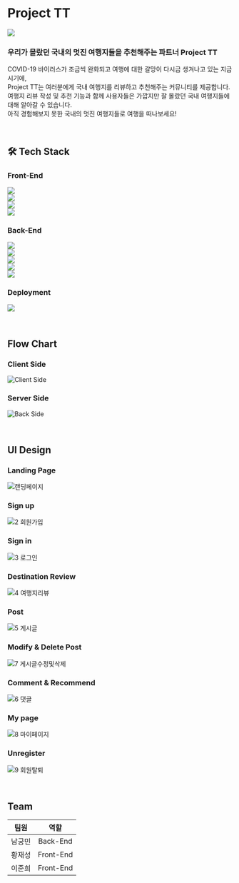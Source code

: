# Project TT

![](https://user-images.githubusercontent.com/69352020/136123160-3504155e-9fb3-46ea-b26b-17f7f80ce5da.jpg)

### **우리가 몰랐던 국내의 멋진 여행지들을 추천해주는 파트너 Project TT**
COVID-19 바이러스가 조금씩 완화되고 여행에 대한 갈망이 다시금 생겨나고 있는 지금 시기에,  
Project TT는 여러분에게 국내 여행지를 리뷰하고 추천해주는 커뮤니티를 제공합니다.  
여행지 리뷰 작성 및 추천 기능과 함께 사용자들은 가깝지만 잘 몰랐던 국내 여행지들에 대해 알아갈 수 있습니다.  
아직 경험해보지 못한 국내의 멋진 여행지들로 여행을 떠나보세요!

<br>

## 🛠 Tech Stack

### Front-End

![](https://img.shields.io/badge/FRONT-Node.js-339933?style=for-the-badge&logo=node.js)  
![](https://img.shields.io/badge/FRONT-REACT-9cf?style=for-the-badge&logo=react)  
![](https://img.shields.io/badge/FRONT-REACT_Router-9cf?style=for-the-badge&logo=react)  
![](https://img.shields.io/badge/FRONT-AXIOS-b31b1b?style=for-the-badge&logo=axios)

### Back-End

![](https://img.shields.io/badge/BACK-JAVA-007396?style=for-the-badge&logo=java)  
![](https://img.shields.io/badge/BACK-Spring_BOOT-6db33f?style=for-the-badge&logo=springboot)  
![](https://img.shields.io/badge/BACK-Spring_Security-6db33f?style=for-the-badge&logo=springsecurity)  
![](https://img.shields.io/badge/BACK-JPA-4682b4?style=for-the-badge&logo=jpa)  
![](https://img.shields.io/badge/BACK-JWT-000000?style=for-the-badge&logo=json-web-tokens)

### Deployment

![](https://img.shields.io/badge/DEPLOY-AMAZON_AWS-232F3E?style=for-the-badge&logo=amazon-aws)

<br>

## Flow Chart

### Client Side
![Client Side](https://user-images.githubusercontent.com/75058239/137068669-21b96bf8-e007-4923-bdf7-4fde2a59c5f1.png)

### Server Side
![Back Side](https://user-images.githubusercontent.com/75058239/137068717-ba01815f-2447-429b-9608-37e5c290d461.png)

<br>

## UI Design

### Landing Page
![랜딩페이지](https://user-images.githubusercontent.com/69352020/137252172-fe4af61f-624e-496e-a97a-7f62ad286228.gif)

### Sign up
![2 회원가입](https://user-images.githubusercontent.com/69352020/137252238-80727438-9f4a-491b-a28f-2a16bc2bbadc.gif)

### Sign in
![3 로그인](https://user-images.githubusercontent.com/69352020/137252269-59d29037-d3f8-4612-920c-84b48aae633e.gif)

### Destination Review
![4 여행지리뷰](https://user-images.githubusercontent.com/69352020/137252293-2412a3ad-a0dc-4ba7-81a0-5af2fbf57193.gif)

### Post
![5 게시글](https://user-images.githubusercontent.com/69352020/137252312-fd795d3d-2da2-42a0-bd52-f331a1e4d643.gif)

### Modify & Delete Post
![7 게시글수정및삭제](https://user-images.githubusercontent.com/69352020/137252350-b9bd4adc-f9ea-48e6-93d1-b56101d94c8c.gif)

### Comment & Recommend
![6 댓글](https://user-images.githubusercontent.com/69352020/137252330-cc1264ae-e775-4234-b099-18bdc43cfdbb.gif)

### My page
![8 마이페이지](https://user-images.githubusercontent.com/69352020/137252377-7d6a21b0-f925-4fc8-b241-5983e75ea276.gif)

### Unregister
![9 회원탈퇴](https://user-images.githubusercontent.com/69352020/137252399-8857727d-eb89-4fe8-9adf-03bb1d58a327.gif)

<br>

## Team

| 팀원 | 역할 |
| :---: | :---: |
| 남궁민 | Back-End |
| 황재성 | Front-End |
| 이준희 | Front-End |
